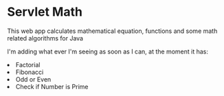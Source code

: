 <h1>Servlet Math</h1>
<p>This web app calculates mathematical equation, functions and some math related algorithms for Java </p>
<p>I'm adding what ever I'm seeing as soon as I can, at the moment it has:</p>

<li>Factorial</li>
<li>Fibonacci</li>
<li>Odd or Even</li>
<li>Check if Number is Prime</li>